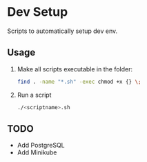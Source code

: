 # Dev Setup

Scripts to automatically setup dev env.

## Usage

1. Make all scripts executable in the folder: 
    ```bash
    find . -name "*.sh" -exec chmod +x {} \;
    ```
2. Run a script 
    ```bash
    ./<scriptname>.sh
    ```

## TODO

- Add PostgreSQL
- Add Minikube